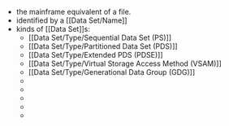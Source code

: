 - the mainframe equivalent of a file.
- identified by a [[Data Set/Name]]
- kinds of [[Data Set]]s:
	- [[Data Set/Type/Sequential Data Set (PS)]]
	- [[Data Set/Type/Partitioned Data Set (PDS)]]
	- [[Data Set/Type/Extended PDS (PDSE)]]
	- [[Data Set/Type/Virtual Storage Access Method (VSAM)]]
	- [[Data Set/Type/Generational Data Group (GDG)]]
	-
	-
	-
	-
	-